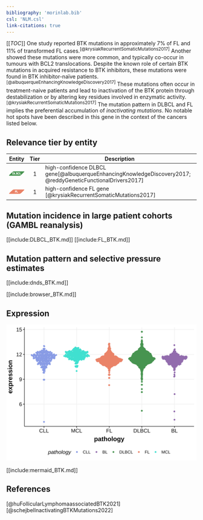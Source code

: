 ```yaml
---
bibliography: 'morinlab.bib'
csl: 'NLM.csl'
link-citations: true
---
```

[[_TOC_]]
One study reported BTK mutations in approximately 7% of FL and 11% of transformed FL cases.<sup>[@krysiakRecurrentSomaticMutations2017]</sup> Another showed these mutations were more common, and typically co-occur in tumours with BCL2 translocations. Despite the known role of certain BTK mutations in acquired resistance to BTK inhibitors, these mutations were found in BTK inhibitor-naïve patients.<sup>[@albuquerqueEnhancingKnowledgeDiscovery2017]</sup> These mutations often occur in treatment-naive patients and lead to inactivation of the BTK protein through destabilization or by altering key residues involved in enzymatic activity.<sup>[@krysiakRecurrentSomaticMutations2017]</sup> The mutation pattern in DLBCL and FL implies the preferential accumulation of *inactivating mutations*. No notable hot spots have been described in this gene in the context of the cancers listed below. 


## Relevance tier by entity

|Entity|Tier|Description               |
|:------:|:----:|--------------------------|
|![DLBCL](images/icons/DLBCL_tier1.png) |1   |high-confidence DLBCL gene[@albuquerqueEnhancingKnowledgeDiscovery2017; @reddyGeneticFunctionalDrivers2017]|
|![FL](images/icons/FL_tier1.png)    |1   |high-confidence FL gene   [@krysiakRecurrentSomaticMutations2017]|

## Mutation incidence in large patient cohorts (GAMBL reanalysis)

[[include:DLBCL_BTK.md]]
[[include:FL_BTK.md]]

## Mutation pattern and selective pressure estimates

[[include:dnds_BTK.md]]

[[include:browser_BTK.md]]

## Expression
![](images/gene_expression/BTK_by_pathology.svg)
<!-- ORIGIN: albuquerqueEnhancingKnowledgeDiscovery2017a -->
<!-- FL: krysiakRecurrentSomaticMutations2017b -->
<!-- DLBCL: albuquerqueEnhancingKnowledgeDiscovery2017a -->

[[include:mermaid_BTK.md]]

## References

[@huFollicularLymphomaassociatedBTK2021]
[@schejbelInactivatingBTKMutations2022]